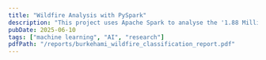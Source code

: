 ```yaml
---
title: "Wildfire Analysis with PySpark"
description: "This project uses Apache Spark to analyse the '1.88 Million US Wildfires' dataset. It provides pipelines for feature engineering, model training, and evaluation on a Hadoop YARN cluster."
pubDate: 2025-06-10
tags: ["machine learning", "AI", "research"]
pdfPath: "/reports/burkehami_wildfire_classification_report.pdf"
---
```

